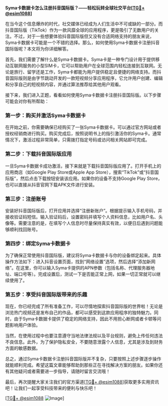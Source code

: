 **Syma卡数据卡怎么注册抖音国际版？——轻松玩转全球社交平台[[TG💪+ @esim1088](https://t.me/s/esim1088)]**

在当今这个信息爆炸的时代，社交媒体已经成为人们生活中不可或缺的一部分。而抖音国际版（TikTok）作为一款风靡全球的应用程序，更是吸引了无数用户的关注。不过，对于一些想要体验抖音国际版但又没有合适网络支持的朋友来说，Syma卡数据卡可能是一个不错的选择。那么，如何使用Syma卡数据卡注册抖音国际版呢？本文将为你详细解答。

首先，我们需要了解什么是Syma卡数据卡。Syma卡是一种专门设计用于提供移动互联网服务的小型SIM卡，它可以帮助用户在全球范围内轻松连接到互联网。无论是旅行、留学还是工作，Syma卡都能为用户提供稳定且便捷的网络支持。而抖音国际版则是由字节跳动开发的一款短视频分享应用程序，它允许用户创建、编辑和分享自己的短视频内容，并通过算法推荐给其他用户观看。

接下来，我们进入正题，看看如何使用Syma卡数据卡注册抖音国际版。以下步骤可能会对你有所帮助：

### 第一步：购买并激活Syma卡数据卡

在开始之前，你需要确保已经购买了一张Syma卡数据卡。可以通过官方网站或者授权经销商进行购买。购买完成后，按照说明书上的指引激活你的Syma卡。通常情况下，激活过程非常简单，只需拨打指定号码或访问相关网站即可完成。

### 第二步：下载抖音国际版应用

一旦Syma卡数据卡成功激活，接下来就是下载抖音国际版应用了。打开手机上的应用商店（如Google Play Store或Apple App Store），搜索“TikTok”或“抖音国际版”，然后点击下载按钮安装该应用。如果你的设备不支持Google Play Store，也可以直接从抖音官网下载APK文件进行安装。

### 第三步：注册账号

安装好抖音国际版后，打开应用并选择“注册新账户”。根据提示输入手机号码，并接收验证码短信。输入验证码后，设置密码并填写个人资料信息，比如用户名、头像等。需要注意的是，在填写个人信息时尽量保持真实有效，以便日后遇到问题能够顺利找回账号。

### 第四步：绑定Syma卡数据卡

为了确保正常使用抖音国际版，建议将Syma卡数据卡与你的设备绑定起来。具体操作方法如下：进入抖音设置页面，找到“网络设置”选项，然后选择“添加新网络”。在这里，你可以输入Syma卡提供的APN参数（包括名称、代理服务器地址、端口号等）。完成设置后，测试一下是否能正常上网，如果一切正常就可以继续使用了。

### 第五步：享受抖音国际版带来的乐趣

现在，你已经完成了所有准备工作，可以尽情地探索抖音国际版的世界啦！无论是浏览热门视频还是发布自己的作品，都可以感受到这款应用程序的独特魅力。同时，由于Syma卡数据卡提供了稳定的网络支持，因此不用担心断网或者卡顿等问题影响用户体验。

当然，在使用过程中也要注意遵守当地法律法规以及平台规则，避免上传任何违法不良信息。此外，为了保护隐私安全，不要随意泄露个人信息，尤其是涉及到财务方面的敏感数据。

总之，通过Syma卡数据卡注册抖音国际版并不复杂，只要按照上述步骤逐步操作就能顺利完成。希望这篇文章能够帮助到那些正在寻找解决方案的朋友。如果你还有其他疑问或者需要进一步指导，请随时留言交流哦！

最后，再次提醒大家关注我们的官方渠道[[TG💪+ @esim1088](https://t.me/s/esim1088)]获取更多实用资讯吧！让我们一起享受科技带来的便利与快乐吧！

[[TG💪+ @esim1088](https://t.me/s/esim1088) ![Image](https://i.postimg.cc/4NQfJmqS/Snipaste-2025-05-13-00-14-12.png)]